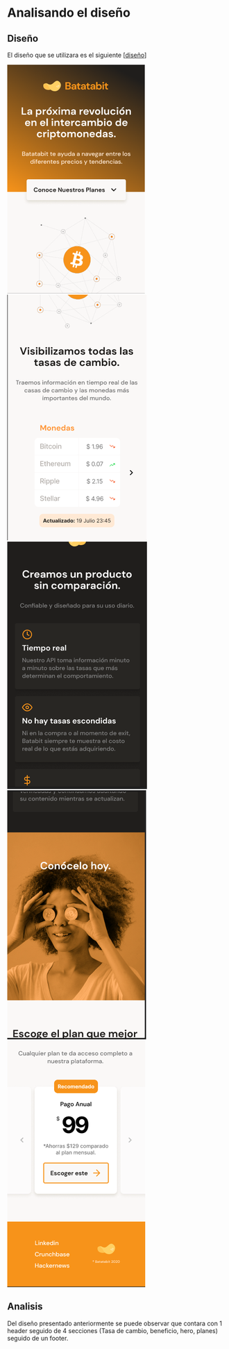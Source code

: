 # Analisando el diseño

## Diseño
El diseño que se utilizara es el siguiente [[diseño](https://www.figma.com/proto/sMmlQaZldfDcLERYYWe6h4/Bata-Bit?node-id=44%3A594&scaling=scale-down)]

![1](/img/1.PNG) ![2](/img/2.PNG) ![3](/img/3.PNG) ![4](/img/4.PNG) ![5](/img/5.PNG)

## Analisis

Del diseño presentado anteriormente se puede observar que contara con 1 header seguido de 4 secciones (Tasa de cambio, beneficio, hero, planes) seguido de un footer.